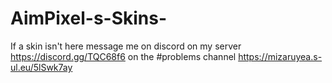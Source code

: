 # AimPixel-s-Skins-
If a skin isn't here message me on discord on my server https://discord.gg/TQC68f6 on the #problems channel
https://mizaruyea.s-ul.eu/5lSwk7ay
